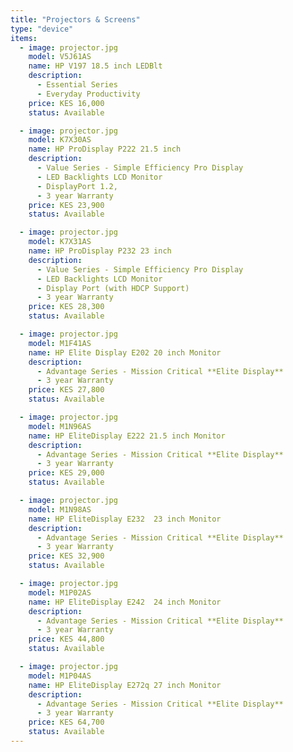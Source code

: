 ```yaml
---
title: "Projectors & Screens"
type: "device"
items:
  - image: projector.jpg
    model: V5J61AS
    name: HP V197 18.5 inch LEDBlt
    description: 
      - Essential Series 
      - Everyday Productivity
    price: KES 16,000 
    status: Available

  - image: projector.jpg
    model: K7X30AS
    name: HP ProDisplay P222 21.5 inch
    description:
      - Value Series - Simple Efficiency Pro Display 
      - LED Backlights LCD Monitor
      - DisplayPort 1.2,
      - 3 year Warranty
    price: KES 23,900 
    status: Available

  - image: projector.jpg
    model: K7X31AS
    name: HP ProDisplay P232 23 inch
    description: 
      - Value Series - Simple Efficiency Pro Display
      - LED Backlights LCD Monitor 
      - Display Port (with HDCP Support) 
      - 3 year Warranty 
    price: KES 28,300  
    status: Available

  - image: projector.jpg
    model: M1F41AS
    name: HP Elite Display E202 20 inch Monitor
    description: 
      - Advantage Series - Mission Critical **Elite Display**
      - 3 year Warranty  
    price: KES 27,800 
    status: Available

  - image: projector.jpg
    model: M1N96AS
    name: HP EliteDisplay E222 21.5 inch Monitor
    description: 
      - Advantage Series - Mission Critical **Elite Display**
      - 3 year Warranty 
    price: KES 29,000   
    status: Available

  - image: projector.jpg
    model: M1N98AS
    name: HP EliteDisplay E232  23 inch Monitor
    description: 
      - Advantage Series - Mission Critical **Elite Display**
      - 3 year Warranty  
    price: KES 32,900 
    status: Available

  - image: projector.jpg
    model: M1P02AS
    name: HP EliteDisplay E242  24 inch Monitor
    description: 
      - Advantage Series - Mission Critical **Elite Display**
      - 3 year Warranty   
    price: KES 44,800  
    status: Available

  - image: projector.jpg
    model: M1P04AS
    name: HP EliteDisplay E272q 27 inch Monitor
    description: 
      - Advantage Series - Mission Critical **Elite Display**
      - 3 year Warranty
    price: KES 64,700   
    status: Available
---
```

